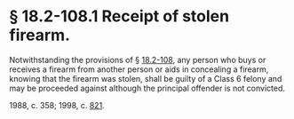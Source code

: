 # § 18.2-108.1 Receipt of stolen firearm.

<p>Notwithstanding the provisions of § <a href='http://law.lis.virginia.gov/vacode/18.2-108/'>18.2-108</a>, any person who buys or receives a firearm from another person or aids in concealing a firearm, knowing that the firearm was stolen, shall be guilty of a Class 6 felony and may be proceeded against although the principal offender is not convicted.</p><p>1988, c. 358; 1998, c. <a href='http://lis.virginia.gov/cgi-bin/legp604.exe?981+ful+CHAP0821'>821</a>.</p>